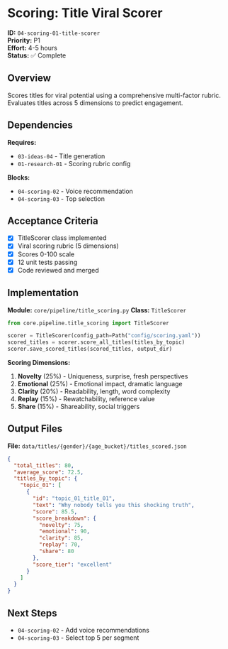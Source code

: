 # Scoring: Title Viral Scorer

**ID:** `04-scoring-01-title-scorer`  
**Priority:** P1  
**Effort:** 4-5 hours  
**Status:** ✅ Complete

## Overview

Scores titles for viral potential using a comprehensive multi-factor rubric. Evaluates titles across 5 dimensions to predict engagement.

## Dependencies

**Requires:**
- `03-ideas-04` - Title generation
- `01-research-01` - Scoring rubric config

**Blocks:**
- `04-scoring-02` - Voice recommendation
- `04-scoring-03` - Top selection

## Acceptance Criteria

- [x] TitleScorer class implemented
- [x] Viral scoring rubric (5 dimensions)
- [x] Scores 0-100 scale
- [x] 12 unit tests passing
- [x] Code reviewed and merged

## Implementation

**Module:** `core/pipeline/title_scoring.py`
**Class:** `TitleScorer`

```python
from core.pipeline.title_scoring import TitleScorer

scorer = TitleScorer(config_path=Path("config/scoring.yaml"))
scored_titles = scorer.score_all_titles(titles_by_topic)
scorer.save_scored_titles(scored_titles, output_dir)
```

**Scoring Dimensions:**
1. **Novelty** (25%) - Uniqueness, surprise, fresh perspectives
2. **Emotional** (25%) - Emotional impact, dramatic language
3. **Clarity** (20%) - Readability, length, word complexity
4. **Replay** (15%) - Rewatchability, reference value
5. **Share** (15%) - Shareability, social triggers

## Output Files

**File:** `data/titles/{gender}/{age_bucket}/titles_scored.json`

```json
{
  "total_titles": 80,
  "average_score": 72.5,
  "titles_by_topic": {
    "topic_01": [
      {
        "id": "topic_01_title_01",
        "text": "Why nobody tells you this shocking truth",
        "score": 85.5,
        "score_breakdown": {
          "novelty": 75,
          "emotional": 90,
          "clarity": 85,
          "replay": 70,
          "share": 80
        },
        "score_tier": "excellent"
      }
    ]
  }
}
```

## Next Steps

- `04-scoring-02` - Add voice recommendations
- `04-scoring-03` - Select top 5 per segment
